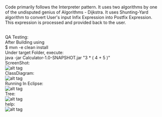 Code primarily follows the Interpreter pattern. It uses two algorithms by one of the undisputed genius of Algorithms - Dijkstra.
It uses Shunting-Yard algorithm to convert User's input Infix Expression into Postfix Expression. This expression is processed and provided back to the user.

<br>QA Testing:<br>
After Building using<br> 
$ mvn -e clean install<br>
Under target Folder, execute:<br>
java -jar Calculator-1.0-SNAPSHOT.jar "3 * ( 4 + 5 )"<br>
ScreenShot:<br>
![alt tag](https://github.com/technicalyorker/misc/blob/master/Infosys/Calculator/resources/QA.png)
<br>ClassDiagram:<br>
![alt tag](https://github.com/technicalyorker/misc/blob/master/Infosys/Calculator/resources/Classdiagram.gif)
<br>Running In Eclipse:<br>
![alt tag](https://github.com/technicalyorker/misc/blob/master/Infosys/Calculator/resources/Arguments.png)
<br>Tree:<br>
![alt tag](https://github.com/technicalyorker/misc/blob/master/Infosys/Calculator/resources/tree.png)
<br>help:<br>
![alt tag](https://github.com/technicalyorker/misc/blob/master/Infosys/Calculator/resources/help.png)

